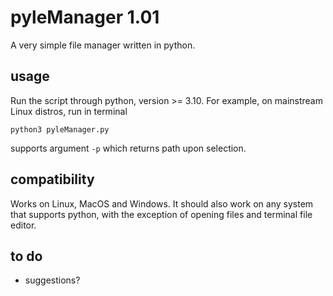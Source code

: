 # pyleManager 1.01

A very simple file manager written in python.

## usage

Run the script through python, version >= 3.10. For example, on mainstream Linux distros, run in terminal
```
python3 pyleManager.py
```
supports argument `-p` which returns path upon selection.

## compatibility

Works on Linux, MacOS and Windows. It should also work on any system that supports python, with the exception of opening files and terminal file editor.

## to do

- suggestions?
